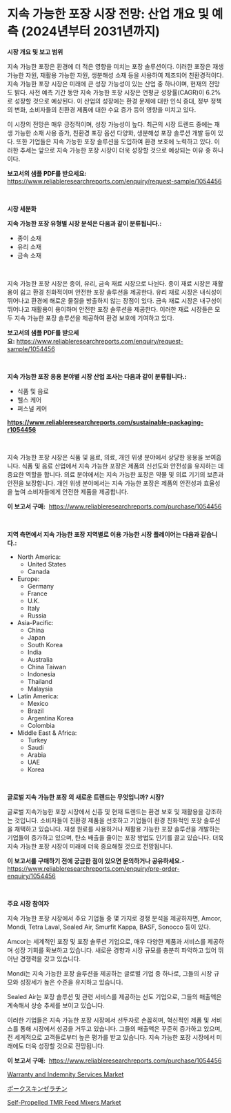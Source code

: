 <p><h1>지속 가능한 포장 시장 전망: 산업 개요 및 예측 (2024년부터 2031년까지)</h1></p><p><strong>시장 개요 및 보고 범위</strong></p>
<p><p>지속 가능한 포장은 환경에 더 적은 영향을 미치는 포장 솔루션이다. 이러한 포장은 재생 가능한 자원, 재활용 가능한 자원, 생분해성 소재 등을 사용하여 제조되어 친환경적이다. 지속 가능한 포장 시장은 미래에 큰 성장 가능성이 있는 산업 중 하나이며, 현재의 전망도 밝다. 사전 예측 기간 동안 지속 가능한 포장 시장은 연평균 성장률(CAGR)이 6.2%로 성장할 것으로 예상된다. 이 산업의 성장에는 환경 문제에 대한 인식 증대, 정부 정책의 변화, 소비자들의 친환경 제품에 대한 수요 증가 등이 영향을 미치고 있다.</p><p>이 시장의 전망은 매우 긍정적이며, 성장 가능성이 높다. 최근의 시장 트렌드 중에는 재생 가능한 소재 사용 증가, 친환경 포장 옵션 다양화, 생분해성 포장 솔루션 개발 등이 있다. 또한 기업들은 지속 가능한 포장 솔루션을 도입하여 환경 보호에 노력하고 있다. 이러한 추세는 앞으로 지속 가능한 포장 시장이 더욱 성장할 것으로 예상되는 이유 중 하나이다.</p></p>
<p><strong>보고서의 샘플 PDF를 받으세요:</strong> <a href="https://www.reliableresearchreports.com/enquiry/request-sample/1054456">https://www.reliableresearchreports.com/enquiry/request-sample/1054456</a></p>
<p>&nbsp;</p>
<p><strong>시장 세분화</strong></p>
<p><strong>지속 가능한 포장 유형별 시장 분석은 다음과 같이 분류됩니다.:</strong></p>
<p><ul><li>종이 소재</li><li>유리 소재</li><li>금속 소재</li></ul></p>
<p>&nbsp;</p>
<p><p>지속 가능한 포장 시장은 종이, 유리, 금속 재료 시장으로 나뉜다. 종이 재료 시장은 재활용이 쉽고 환경 친화적이며 안전한 포장 솔루션을 제공한다. 유리 재료 시장은 내식성이 뛰어나고 환경에 해로운 물질을 방출하지 않는 장점이 있다. 금속 재료 시장은 내구성이 뛰어나고 재활용이 용이하며 안전한 포장 솔루션을 제공한다. 이러한 재료 시장들은 모두 지속 가능한 포장 솔루션을 제공하여 환경 보호에 기여하고 있다.</p></p>
<p><strong>보고서의 샘플 PDF를 받으세요:</strong>&nbsp;<a href="https://www.reliableresearchreports.com/enquiry/request-sample/1054456">https://www.reliableresearchreports.com/enquiry/request-sample/1054456</a></p>
<p>&nbsp;</p>
<p><strong> 지속 가능한 포장 응용 분야별 시장 산업 조사는 다음과 같이 분류됩니다.:</strong></p>
<p><ul><li>식품 및 음료</li><li>헬스 케어</li><li>퍼스널 케어</li></ul></p>
<p><strong><a href="https://www.reliableresearchreports.com/sustainable-packaging-r1054456">https://www.reliableresearchreports.com/sustainable-packaging-r1054456</a></strong></p>
<p>&nbsp;</p>
<p><p>지속 가능한 포장 시장은 식품 및 음료, 의료, 개인 위생 분야에서 상당한 응용을 보여줍니다. 식품 및 음료 산업에서 지속 가능한 포장은 제품의 신선도와 안전성을 유지하는 데 중요한 역할을 합니다. 의료 분야에서는 지속 가능한 포장은 약물 및 의료 기기의 보존과 안전을 보장합니다. 개인 위생 분야에서는 지속 가능한 포장은 제품의 안전성과 효율성을 높여 소비자들에게 안전한 제품을 제공합니다.</p></p>
<p><strong>이 보고서 구매:</strong>&nbsp; <a href="https://www.reliableresearchreports.com/purchase/1054456">https://www.reliableresearchreports.com/purchase/1054456</a></p>
<p>&nbsp;</p>
<p><strong>지역 측면에서 지속 가능한 포장 지역별로 이용 가능한 시장 플레이어는 다음과 같습니다.:</strong></p>
<p><ul>
    <li>
        North America:
        <ul>
            <li>United States</li>
            <li>Canada</li>
        </ul>
    </li>
    <li>
        Europe:
        <ul>
            <li>Germany</li>
            <li>France</li>
            <li>U.K.</li>
            <li>Italy</li>
            <li>Russia</li>
        </ul>
    </li>
    <li>
        Asia-Pacific:
        <ul>
            <li>China</li>
            <li>Japan</li>
            <li>South Korea</li>
            <li>India</li>
            <li>Australia</li>
            <li>China Taiwan</li>
            <li>Indonesia</li>
            <li>Thailand</li>
            <li>Malaysia</li>
        </ul>
    </li>
    <li>
        Latin America:
        <ul>
            <li>Mexico</li>
            <li>Brazil</li>
            <li>Argentina Korea</li>
            <li>Colombia</li>
        </ul>
    </li>
    <li>
        Middle East & Africa:
        <ul>
            <li>Turkey</li>
            <li>Saudi</li>
            <li>Arabia</li>
            <li>UAE</li>
            <li>Korea</li>
        </ul>
    </li>
    </ul></p>
<p>&nbsp;</p>
<p><strong>글로벌 지속 가능한 포장 의 새로운 트렌드는 무엇입니까? 시장?</strong></p>
<p><p>글로벌 지속가능한 포장 시장에서 신흥 및 현재 트렌드는 환경 보호 및 재활용을 강조하는 것입니다. 소비자들이 친환경 제품을 선호하고 기업들이 환경 친화적인 포장 솔루션을 채택하고 있습니다. 재생 원료를 사용하거나 재활용 가능한 포장 솔루션을 개발하는 기업들이 증가하고 있으며, 탄소 배출을 줄이는 포장 방법도 인기를 끌고 있습니다. 더욱 지속 가능한 포장 시장이 미래에 더욱 중요해질 것으로 전망됩니다.</p></p>
<p><strong>이 보고서를 구매하기 전에 궁금한 점이 있으면 문의하거나 공유하세요.</strong>- <a href="https://www.reliableresearchreports.com/enquiry/pre-order-enquiry/1054456">https://www.reliableresearchreports.com/enquiry/pre-order-enquiry/1054456</a></p>
<p>&nbsp;</p>
<p><strong>주요 시장 참여자</strong></p>
<p><p>지속 가능한 포장 시장에서 주요 기업들 중 몇 가지로 경쟁 분석을 제공하자면, Amcor, Mondi, Tetra Laval, Sealed Air, Smurfit Kappa, BASF, Sonocco 등이 있다. </p><p>Amcor는 세계적인 포장 및 포장 솔루션 기업으로, 매우 다양한 제품과 서비스를 제공하며 성장 기회를 확보하고 있습니다. 새로운 경향과 시장 규모를 충분히 파악하고 있어 뛰어난 경쟁력을 갖고 있습니다. </p><p>Mondi는 지속 가능한 포장 솔루션을 제공하는 글로벌 기업 중 하나로, 그들의 시장 규모와 성장세가 높은 수준을 유지하고 있습니다. </p><p>Sealed Air는 포장 솔루션 및 관련 서비스를 제공하는 선도 기업으로, 그들의 매출액은 계속해서 상승 추세를 보이고 있습니다. </p><p>이러한 기업들은 지속 가능한 포장 시장에서 선두자로 손꼽히며, 혁신적인 제품 및 서비스를 통해 시장에서 성공을 거두고 있습니다. 그들의 매출액은 꾸준히 증가하고 있으며, 전 세계적으로 고객들로부터 높은 평가를 받고 있습니다. 지속 가능한 포장 시장에서 미래에도 더욱 성장할 것으로 전망됩니다.</p></p>
<p><strong>이 보고서 구매:</strong>&nbsp;&nbsp;<a href="https://www.reliableresearchreports.com/purchase/1054456">https://www.reliableresearchreports.com/purchase/1054456</a></p>
<p><p><a href="https://www.linkedin.com/pulse/global-warranty-indemnity-services-market-size-trends-knvdf?trackingId=CmOGP9cUtupekVJunZO1XQ%3D%3D">Warranty and Indemnity Services Market</a></p><p><a href="https://github.com/zoetazuur/Market-Research-Report-List-1/blob/main/611976819690.md">ポークスキンゼラチン</a></p><p><a href="https://www.linkedin.com/pulse/self-propelled-tmr-feed-mixers-market-research-report-ziocf?trackingId=AN7yUcawR3iRqkDNMiF3WQ%3D%3D">Self-Propelled TMR Feed Mixers Market</a></p></p>